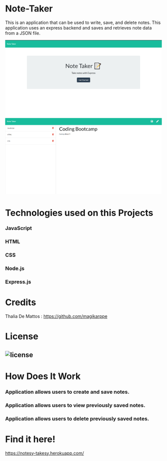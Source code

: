 # Note-Taker
 This is an application that can be used to write, save, and delete notes. This application uses an express backend and saves and retrieves note data from a JSON file.

![](https://github.com/magikarppe/Note-Taker/blob/main/images/notes1.png)
![](https://github.com/magikarppe/Note-Taker/blob/main/images/notes.png)


# Technologies used on this Projects

### JavaScript
### HTML
### CSS
### Node.js
### Express.js

# Credits

 Thalia De Mattos : https://github.com/magikarppe


# License

## ![license](https://img.shields.io/github/license/DAVFoundation/captain-n3m0.svg?style=flat-square)




# How Does It Work 

### Application allows users to create and save notes.
### Application allows users to view previously saved notes.
### Application allows users to delete previously saved notes.



# Find it here!

https://notesy-takesy.herokuapp.com/

